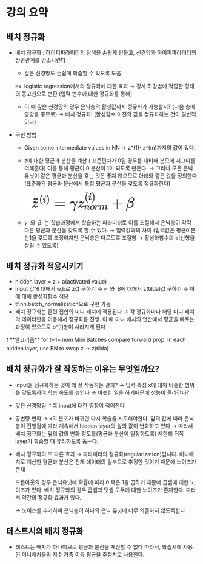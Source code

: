 # 강의 요약

## ****배치 정규화****

- 배치 정규화 : 하이퍼파라미터의 탐색을 손쉽게 만들고, 신경망과 하이퍼파라미터의 상관관계를 감소시킨다
    - 깊은 신경망도 손쉽게 학습할 수 있도록 도움
    
    ex. logistic regression에서의 정규화에 대한 효과 → 경사 하강법에 적합한 형태의 등고선으로 변환 (입력 변수에 대한 정규화를 통해) 
    
    - 이 때 깊은 신경망의 경우 은닉층의 활성값까지 정규화가 가능할지? (다음 층에 영향을 주므로) → 배치 정규화! (활성함수 이전의 값을 정규화하는 것이 일반적이다)
- 구현 방법
    - Given some intermediate values in NN → z^(1)~z^(m)까지의 값이 있다.
    - z에 대한 평균과 분산을 계산 ( 표준편차가 0일 경우를 대비해 분모에 시그마를 더해준다) 이를 통해 평균이 0 분산이 1이 되도록 만든다. → 그러나 모든 은닉 유닛이 같은 평균과 분산을 갖는 것은 좋지 않으므로 아래와 같은 값을 정의한다 (표준화된 평균과 분산에서 특정 평균과 분산을 갖도록 정규화한다)
        
        ![Untitled](자료/Untitled.png)
        
    - *γ*  와  *β*  는 학습과정에서 학습하는 파라미터로 이를 조절해서 은닉층이 각각 다른 평균과 분산을 갖도록 할 수 있다. → 입력값과의 차이 (입력값은 평균0 분산1을 갖도록 조정하지만 은닉층은 다르도록 조절함 → 활성화함수의 비선형을 살릴 수 있도록)

## ****배치 정규화 적용시키기****

- hidden layer = z + a(activated value)
- input 값에 대해서 w,b로 z값 구하기 → *γ*  와  *β*에 대해서 z(tilda)값 구하기 → 이에 대해 활성화함수 적용
- tf.nn.batch_normalization으로 구현 가능
- 배치 정규화는 훈련 집합의 미니 배치에 적용된다 → 각 정규화마다 해당 미니 배치의 데이터만을 이용해서 정규화를 진행. 이 때 미니 배치의 연산에서 평균을 빼주는 과정이 있으므로 b^[l]항이 사라지게 된다

<aside>
❗ **알고리즘**
for t=1~ num Mini Batches
compare forward prop. 
In each hidden layer, use BN to swap z → z(tilda)

</aside>

## ****배치 정규화가 잘 작동하는 이유는 무엇일까요?****

- input을 정규화하는 것이 왜 잘 작동하는 걸까? → 입력 특성 x에 대해 비슷한 범위를 갖도록하여 학습 속도를 높인다 → 비슷한 일을 하기때문에 성능이 올라간다?
- 깊은 신경망일 수록 input에 대한 영향이 적어진다
- 공변량 변화 → x의 분포가 바뀌면 다시 학습을 시도해야한다. 앞의 값에 따라 은닉층이 진행됨에 따라 계속해서 hidden layer의 앞의 값이 변화하고 있다 → 따라서 배치 정규화는 앞의 값의 변화 정도를(평균과 분산이 일정하도록) 제한해 뒤쪽 layer가 학습할 때 유리하도록 돕는다.
- 배치 정규화의 또 다른 효과 → 파라미터의 정규화(regularization)입니다. 미니배치로 계산한 평균과 분산은 전체 데이터의 일부으로 추정한 것이기 때문에 노이즈가 존재
    
    드롭아웃의 경우 은닉유닛에 확률에 따라 0 혹은 1을 곱하기 때문에 곱셈에 대한 노이즈가 있다. 배치 정규화의 경우 곱셈과 덧셈 모두에 대한 노이즈가 존재한다. 따라서 약간의 정규화 효과가 있다.
    
    → 노이즈를 추가하여 은닉층이 하나의 은닉 유닛에 너무 의존하지 않도록한다
    

## ****테스트시의 배치 정규화****

- 테스트는 배치가 하나이므로 평균과 분산을 계산할 수 없다 따라서, 학습시에 사용된 미니배치들의 지수 가중 이동 평균을 추정치로 사용한다.